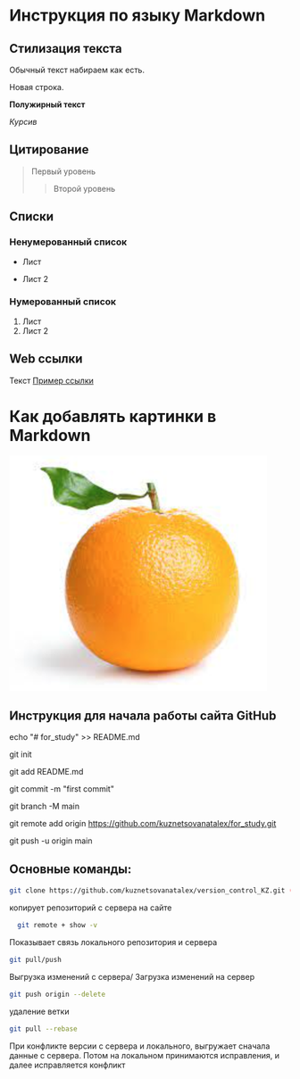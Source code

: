 # Инструкция по языку Markdown

## Стилизация текста

Обычный текст набираем как есть.

Новая строка.

**Полужирный текст**

*Курсив*

## Цитирование  
>Первый уровень
>>Второй уровень

## Списки
### Ненумерованный список
* Лист

* Лист 2

### Нумерованный список
1. Лист
2. Лист 2

## Web ссылки

Текст [Пример ссылки](http.example.com "Всплывающая подсказка")

# Как добавлять картинки в Markdown

![Апельсин](orange.png)

## Инструкция для начала работы  сайта GitHub

echo "# for_study" >> README.md

  git init

  git add README.md

  git commit -m "first commit"

  git branch -M main

  git remote add origin https://github.com/kuznetsovanatalex/for_study.git

  git push -u origin main

  ## Основные команды:

  ```sh
  git clone https://github.com/kuznetsovanatalex/version_control_KZ.git (ссылка с сайта GITHuB)
  ```
копирует репозиторий с сервера на сайте
```sh
  git remote + show -v 
  ```
Показывает связь локального репозитория и сервера
  ```sh
  git pull/push 
  ```
Выгрузка изменений с сервера/ Загрузка изменений на сервер
  ```sh
  git push origin --delete 
  ```
  удаление ветки

```sh
git pull --rebase
  ```
При конфликте версии с сервера и локального, выгружает сначала данные с сервера.
Потом на локальном принимаются исправления, и далее исправляется конфликт